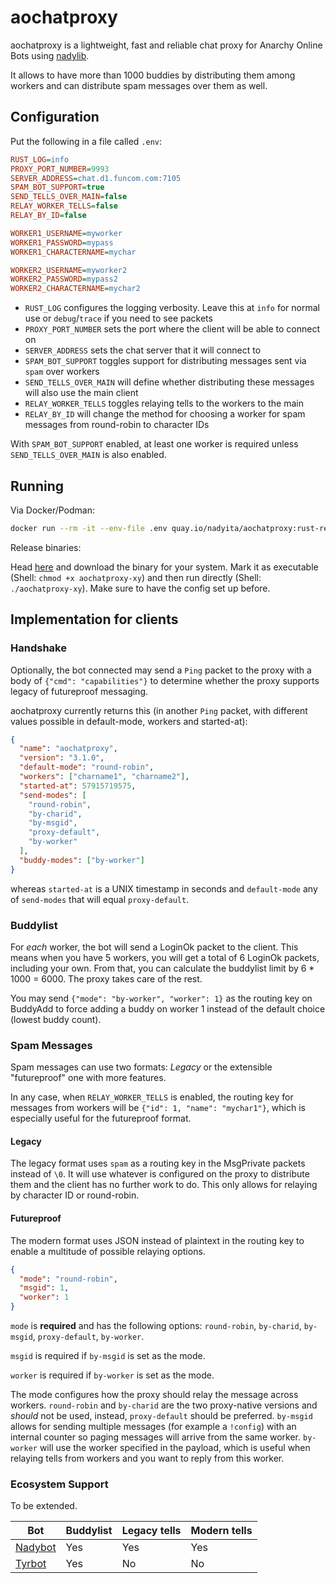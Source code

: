 # aochatproxy

aochatproxy is a lightweight, fast and reliable chat proxy for Anarchy Online Bots using [nadylib](https://github.com/Nadybot/nadylib).

It allows to have more than 1000 buddies by distributing them among workers and can distribute spam messages over them as well.

## Configuration

Put the following in a file called `.env`:

```ini
RUST_LOG=info
PROXY_PORT_NUMBER=9993
SERVER_ADDRESS=chat.d1.funcom.com:7105
SPAM_BOT_SUPPORT=true
SEND_TELLS_OVER_MAIN=false
RELAY_WORKER_TELLS=false
RELAY_BY_ID=false

WORKER1_USERNAME=myworker
WORKER1_PASSWORD=mypass
WORKER1_CHARACTERNAME=mychar

WORKER2_USERNAME=myworker2
WORKER2_PASSWORD=mypass2
WORKER2_CHARACTERNAME=mychar2
```

- `RUST_LOG` configures the logging verbosity. Leave this at `info` for normal use or `debug`/`trace` if you need to see packets
- `PROXY_PORT_NUMBER` sets the port where the client will be able to connect on
- `SERVER_ADDRESS` sets the chat server that it will connect to
- `SPAM_BOT_SUPPORT` toggles support for distributing messages sent via `spam` over workers
- `SEND_TELLS_OVER_MAIN` will define whether distributing these messages will also use the main client
- `RELAY_WORKER_TELLS` toggles relaying tells to the workers to the main
- `RELAY_BY_ID` will change the method for choosing a worker for spam messages from round-robin to character IDs

With `SPAM_BOT_SUPPORT` enabled, at least one worker is required unless `SEND_TELLS_OVER_MAIN` is also enabled.

## Running

Via Docker/Podman:

```bash
docker run --rm -it --env-file .env quay.io/nadyita/aochatproxy:rust-rewrite
```

Release binaries:

Head [here](https://github.com/Nadybot/aochatproxy/releases/latest) and download the binary for your system. Mark it as executable (Shell: `chmod +x aochatproxy-xy`) and then run directly (Shell: `./aochatproxy-xy`). Make sure to have the config set up before.

## Implementation for clients

### Handshake

Optionally, the bot connected may send a `Ping` packet to the proxy with a body of `{"cmd": "capabilities"}` to determine whether the proxy supports legacy of futureproof messaging.

aochatproxy currently returns this (in another `Ping` packet, with different values possible in default-mode, workers and started-at):

```json
{
  "name": "aochatproxy",
  "version": "3.1.0",
  "default-mode": "round-robin",
  "workers": ["charname1", "charname2"],
  "started-at": 57915719575,
  "send-modes": [
    "round-robin",
    "by-charid",
    "by-msgid",
    "proxy-default",
    "by-worker"
  ],
  "buddy-modes": ["by-worker"]
}
```

whereas `started-at` is a UNIX timestamp in seconds and `default-mode` any of `send-modes` that will equal `proxy-default`.

### Buddylist

For _each_ worker, the bot will send a LoginOk packet to the client. This means when you have 5 workers, you will get a total of 6 LoginOk packets, including your own. From that, you can calculate the buddylist limit by 6 \* 1000 = 6000. The proxy takes care of the rest.

You may send `{"mode": "by-worker", "worker": 1}` as the routing key on BuddyAdd to force adding a buddy on worker 1 instead of the default choice (lowest buddy count).

### Spam Messages

Spam messages can use two formats: _Legacy_ or the extensible "futureproof" one with more features.

In any case, when `RELAY_WORKER_TELLS` is enabled, the routing key for messages from workers will be `{"id": 1, "name": "mychar1"}`, which is especially useful for the futureproof format.

#### Legacy

The legacy format uses `spam` as a routing key in the MsgPrivate packets instead of `\0`. It will use whatever is configured on the proxy to distribute them and the client has no further work to do. This only allows for relaying by character ID or round-robin.

#### Futureproof

The modern format uses JSON instead of plaintext in the routing key to enable a multitude of possible relaying options.

```json
{
  "mode": "round-robin",
  "msgid": 1,
  "worker": 1
}
```

`mode` is **required** and has the following options: `round-robin`, `by-charid`, `by-msgid`, `proxy-default`, `by-worker`.

`msgid` is required if `by-msgid` is set as the mode.

`worker` is required if `by-worker` is set as the mode.

The mode configures how the proxy should relay the message across workers. `round-robin` and `by-charid` are the two proxy-native versions and _should_ not be used, instead, `proxy-default` should be preferred. `by-msgid` allows for sending multiple messages (for example a `!config`) with an internal counter so paging messages will arrive from the same worker. `by-worker` will use the worker specified in the payload, which is useful when relaying tells from workers and you want to reply from this worker.

### Ecosystem Support

To be extended.

| Bot                                           | Buddylist | Legacy tells | Modern tells |
| --------------------------------------------- | --------- | ------------ | ------------ |
| [Nadybot](https://github.com/Nadybot/Nadybot) | Yes       | Yes          | Yes          |
| [Tyrbot](https://github.com/Budabot/Tyrbot)   | Yes       | No           | No           |

